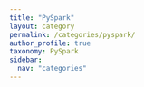 ```yaml
---
title: "PySpark"
layout: category
permalink: /categories/pyspark/
author_profile: true
taxonomy: PySpark
sidebar:
  nav: "categories"
---
```

